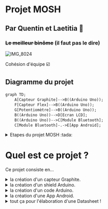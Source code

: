 # Projet MOSH
## Par Quentin et Laetitia 🥇
### ~~Le meilleur binôme~~ (il faut pas le dire) 

![IMG_8024](https://github.com/MOSH-Insa-Toulouse/2023-2024-LEROI-FABRE/assets/159795025/75c8a517-8a90-4ea4-baef-abd0838ea5a8)

Cohésion d'équipe ☑️
## Diagramme du projet
```mermaid
graph TD;
    A[Capteur Graphite]-->B((Arduino Uno));
    F[Capteur Flex]-->B((Arduino Uno));
    G[Potentiomètre]-->B((Arduino Uno));
    B((Arduino Uno))-->D[Ecran LCD];
    B((Arduino Uno))-->C[Module Bluetooth];
    C[Module Bluetooth]-.->E[App Android];

```

<details>
<summary>  Etapes du projet MOSH :tada:  </summary>
  
  - [x] Attribution des inputs de l'arduino aux différents capteurs
  - [X] Electronique Analogique
  - [x] Schématique KiCad  
  - [x] Routage KiCad
  - [x] Impression du cricuit
  - [x] Percage
  - [X] Montage des capteurs sur le circuit imprimé (par Cathy, MERCIII)
  - [X] Code Arduino
  - [X] App Android
  - [X] Création du banc de test
  - [X] Création de la datasheet
        
</details>


# Quel est ce projet ?

Ce projet consiste en...

<details>
<summary> la création d'un capteur Graphite. </summary>
Un capteur graphite, c'est tout simplement un morceau de papier où l'on colorie une zone à l'aide d'un crayon à papier. Il permet de mesurer des variations de résistance lorqu'on le déforme. Voici la forme de capteur que nous utilisons : 

![IMG_8024](https://github.com/MOSH-Insa-Toulouse/2023-2024-LEROI-FABRE/blob/main/Images/Jauge_Contrainte_A_Imprimer.png)
</details>

<details>
<summary> la création d'un shield Arduino. </summary>
Cela permet d'effectuer les acquisitions des données envoyées par notre capteur (des variations de tensions que nous pouvons traduire en résistance !). 
Nous y implémenterons également un capteur Flex dont voici la datasheet : (insérer la datasheet), un écran LCD pour afficher les données du capteur graphite ou du capteur flex, un potentiomètre qui permettra à l'utilisateur de naviguer dans un menu qui permet d'afficher les données du capteur graphite ou du capteur flex, un potentiomètre numérique qui permettra d'ajuster une résistance pour la maniulation des données du capteur graphite,... 

Pour cela, il nous faut créer le shield sous KiCad, le faire imprimer, percer le trous, et y monter nos capteurs.
</details>

<details>
<summary> la création d'un code Arduino. </summary>
Le code permettra de commander le microcontrôleur Arduino Uno : gestion des données, commnication Bluetooth (voir App android), choix de la résistance du potentiomètre numérique, affichage sur l'écran LCD...
</details>

<details>
<summary> la création d'une App Android. </summary>
Notre projet s'accompagne également d'une App Android : grâce à la communication Bluetooth, nous pouvons afficher sur un smartphone des graphiques des données enregistrées par nos deux capteurs. Nous créons l'app sur  MIT app Inventor (https://community.appinventor.mit.edu/).
</details>

<details>
<summary> tout ça pour l'élaboration d'une Datasheet ! </summary>
L'objectif final, le graal du projet, c'est de rédiger une datasheet du cpateur Graphite. Le banc de test et notre code arduino nous ont permis de réaliser toutes les mesures. 
<details>

# Je veux aller voir...
 __(cliquez)__ 

## L'Electronique Analogique 
<details>
<summary> Explications. </summary>
    
Vous trouverez dans ce dossier le circuit analogique du capteur graphite. Il y a un amplificateur transimpédance et un filtre qui permettent d'obtenir un signal utilisable. En effet, le signal délivré par le capteur sans ce circuit est trop faible : il a un courant moyen de 100nA, donc il faudrait un microcontrôleur très précis pour pouvoir détecter des variations sur ce signal. C'est pourquoi nous l'amplifions. 

Les filtres sont nécessaires afin d'élminer les fréquences 50Hz dans lesquelles nos environnements sont baignés (à cause du réseau électrique), et d'autres fréquences parasites.

Voici un schéma, qui est une capture d'écran de nos simulations LTSpice : 
![IMG_8024](https://github.com/MOSH-Insa-Toulouse/2023-2024-LEROI-FABRE/blob/main/Images/LTSpice)


Les parties qui servent à filtrer sont dans les rectangles :
- le rectangle vert, avec une capacité de 100n, sert à filtrer le signal d'entrée. C'est un filtre passe-bas. Sa fréquence de transition est d'envirion 159Hz (formule f=1/(2*pi*R*C)). Il permet donc d'éliminer le bruit qui pourrait naître à l'entrée du circuit.
- le rectangle violet a une fonction similaire : c'est un filtre passe-bas, qui permet de filtrer le bruit en sortie, de fréquence de transition de 1591Hz.
- le rectangle rouge entoure le filtre passe-bas qui permet de filtrer le bruit environnant à 50Hz.

Le reste du circuit permet de réaliser l'amplifictation du signal. 

</details>

## Le KiCad ! [C'est ici](https://github.com/MOSH-Insa-Toulouse/2023-2024-LEROI-FABRE/tree/main/KiCad)

<details>
<summary> Explications. </summary>
    
Nous avons créé des empreintes KiCad pour notre capteur graphite, et pour les éléments qui ne sont pas déjà disponibles dans a librairie intégrée KiCad. Vous pouvez les retrouver dans le dossier KiCad. 

Nous avons ces contraintes pour la fabrication de nos shields : 
- largeur de routage de 0.5mm minimum.
- largeur de 0.5mm minimum entre différents routages afin d'assurer l'isolation électrique.
- nous avons élargi les pads du module bluetooth, de l'encodeur rotatoire, de l'écran OLED et des connecteurs du header à 2*2.54 (oval).
- vias de 0.8mm, cercle de 2.54mm.

Cela assure le fonctionnement du shield, et nous permet de percer les vias facilement.

| :exclamation:  ATTENTION CHERS COLLEGUES   |
|----------------------------------------------|

Nous avons commis des erreurs sur le fichier KiCad ! Chers ingénieurs/techniciens/instrumentateurs qui réalisez ce projet en suivant nos pas, n'oubliez pas de relier le MCP au reste du circuit !! Et n'inversez pas les pattes du LTC !!


</details>


## Non, je veux voir le code Arduino [Juste là](https://github.com/MOSH-Insa-Toulouse/2023-2024-LEROI-FABRE/tree/main/Arduino%20V2/projet_capteur) 

<details>
<summary> Explications. </summary>

Ce code a toutes ces fonctionalités :
- gère l'affichage sur l'écran OLED via une fonction.
- l'interruption DoEncodeur est réalisée à chaque fois que quelqu'un tourne l'encodeur rotatoire : l'utilisateur tourne l'encodeur, et au prochain tick de clock, linterruption sera réalisée. Elle permet d'ajouter +1 à la valeur que compte l'encodeur. Celui-ci sert à gérer le menu de l'écran OLED. Le principe est que lorsque nous tournons l'encodeur, c'est pour changer l'affichage de l'écran. Ainsi, si la valeur comptée par l'encodeur est paire nous aurons un afichage (capteur Flex), et s'il est impair, nous aurons un autre affichage (capteur graphite).
- la communication Bluetooth : nosu envoyons les données du capteur graphite ou du capteur flex à une application MIT via bluetooth. Si le module bluetooth recoit 1 de la part de l'application, c'est que l'utilisateur a appuyé sur le bouton "capteur flex". S'il recoit 2, c'est que l'utilisateur a appuyé sur "capteur graphite" dans l'app.
- la modification de la résistance du potentiomètre numérique : cela permet de calibrer le signal renvoyé par le capteur graphite.

  </details>

## Je préfère voir l'app Android [Okay...](https://github.com/MOSH-Insa-Toulouse/2023-2024-LEROI-FABRE/tree/main/App%20Android)
<details>
<summary> Explications. </summary>

Le projet s'accompagne d'une App qui fonctionne sur les téléphones android. Elle permet d'abotenir en temps réel les mesures du capteur graphite ou du capteur flex. Cela fonctionne grâce à une connexion Bluetooth. L'application est simple d'utilisation pour l'utilisateur.

Le code de l'application se fait sous [MIT App Inventor.](https://community.appinventor.mit.edu/) C'est un site gratuit simple dutilisation. Le code se fait via des blocks que l'utilisateur ajoute petit à petite, c'est très intuitif.
Voici une photo de l'application en fonctionnement :

![IMG_8024](https://github.com/MOSH-Insa-Toulouse/2023-2024-LEROI-FABRE/blob/main/Images/app.png)

</details>

## Des photos du projet, plutôt ! 📷 
<details>
<summary> Attention, époustouflant. </summary>

| :boom: BANG               |
|:----------------------------|
| Le capteur fonctionne ! On capte bien des variations quand on bouge le capteur Graphite |

![IMG_8024](https://github.com/MOSH-Insa-Toulouse/2023-2024-LEROI-FABRE/blob/main/Images/ca-marche!.png)

| :boom: BANG               |
|:----------------------------|
| Le projet, c'est aussi beaucoup de fils lors de la phase de tests ! On a nettoyé tous ces fils ensuite, et c'était tout de suite beaucoup plus clair..! |


![IMG_8024](https://github.com/MOSH-Insa-Toulouse/2023-2024-LEROI-FABRE/blob/main/Images/bcp-de-fils.png)

| :boom: BANG               |
|:----------------------------|
| Une des erreurs du fichier KiCad... |


![IMG_8024](https://github.com/MOSH-Insa-Toulouse/2023-2024-LEROI-FABRE/blob/main/Images/erreurs.png)

| :boom: BANG               |
|:----------------------------|
| N'oubliez pas de faire un poisson d'avril à votre binôme |

![IMG_8024](https://github.com/MOSH-Insa-Toulouse/2023-2024-LEROI-FABRE/blob/main/Images/poisson.png)

| :boom: BANG               |
|:----------------------------|
| Quelle belle application Android |

![IMG_8024](https://github.com/MOSH-Insa-Toulouse/2023-2024-LEROI-FABRE/blob/main/Images/app.png)

| :boom: BANG               |
|:----------------------------|
| Petit selfie de fin de projet |

![IMG_8024](https://github.com/MOSH-Insa-Toulouse/2023-2024-LEROI-FABRE/blob/main/Images/selfie.png)


| :boom: BANG               |
|:----------------------------|
| C'était un projet à en tomber par terre |

![IMG_8024](https://github.com/MOSH-Insa-Toulouse/2023-2024-LEROI-FABRE/blob/main/Images/a-en-tomber-par-terre.png)


